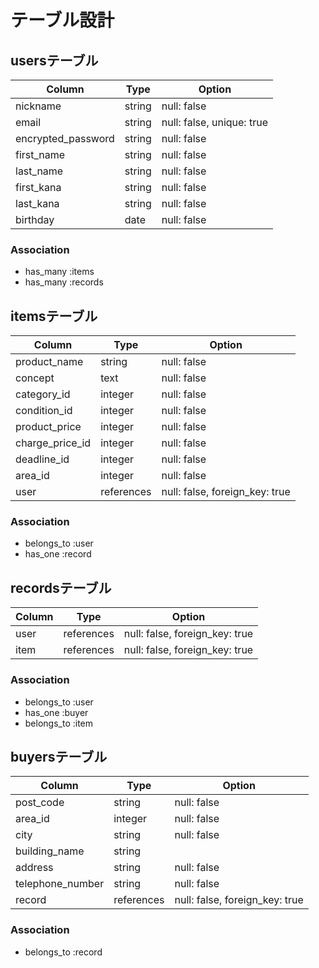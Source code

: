 # テーブル設計

## usersテーブル

| Column                | Type   | Option                    |
| --------------------- | ------ | ------------------------- |
| nickname              | string | null: false               |
| email                 | string | null: false, unique: true |
| encrypted_password    | string | null: false               |
| first_name            | string | null: false               |
| last_name             | string | null: false               |
| first_kana            | string | null: false               |
| last_kana             | string | null: false               |
| birthday              | date   | null: false               |

### Association

- has_many :items
- has_many :records

## itemsテーブル

| Column          | Type       | Option                         |
| --------------- | ---------- | ------------------------------ |
| product_name    | string     | null: false                    |
| concept         | text       | null: false                    |
| category_id     | integer    | null: false                    |
| condition_id    | integer    | null: false                    |
| product_price   | integer    | null: false                    |
| charge_price_id | integer    | null: false                    |
| deadline_id     | integer    | null: false                    |
| area_id         | integer    | null: false                    |
| user            | references | null: false, foreign_key: true |

### Association
- belongs_to :user
- has_one :record

## recordsテーブル

| Column     | Type       | Option                         |
| ---------- | ---------- | ------------------------------ |
| user       | references | null: false, foreign_key: true |
| item       | references | null: false, foreign_key: true |

### Association

- belongs_to :user
- has_one :buyer
- belongs_to :item

## buyersテーブル

| Column           | Type       | Option                         |
| ---------------- | ---------- | ------------------------------ |
| post_code        | string     | null: false                    |
| area_id          | integer    | null: false                    |
| city             | string     | null: false                    |
| building_name    | string     |                                |
| address          | string     | null: false                    |
| telephone_number | string     | null: false                    |
| record           | references | null: false, foreign_key: true |

### Association

- belongs_to :record